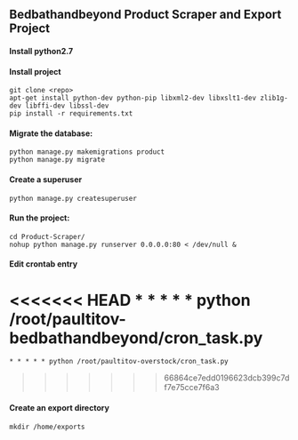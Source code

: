 ## Bedbathandbeyond Product Scraper and Export Project

#### Install python2.7
#### Install project
	git clone <repo>
	apt-get install python-dev python-pip libxml2-dev libxslt1-dev zlib1g-dev libffi-dev libssl-dev
	pip install -r requirements.txt

#### Migrate the database:
	python manage.py makemigrations product
	python manage.py migrate

#### Create a superuser
	python manage.py createsuperuser

#### Run the project:
	cd Product-Scraper/
	nohup python manage.py runserver 0.0.0.0:80 < /dev/null &

#### Edit crontab entry
<<<<<<< HEAD
	* * * * * python /root/paultitov-bedbathandbeyond/cron_task.py
=======
	* * * * * python /root/paultitov-overstock/cron_task.py
>>>>>>> 66864ce7edd0196623dcb399c7df7e75cce7f6a3

#### Create an export directory    
    mkdir /home/exports
    
